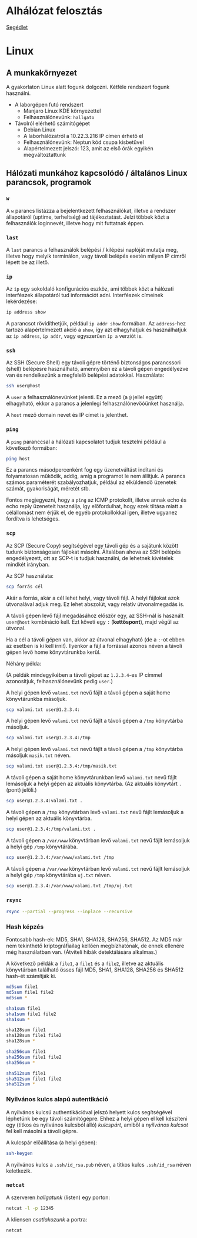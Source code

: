 # Alhálózat felosztás

[Segédlet](https://www.youtube.com/watch?v=ikSQoPjdVw4)

# Linux

## A munkakörnyezet

A gyakorlaton Linux alatt fogunk dolgozni. Kétféle rendszert fogunk használni.

  * A laborgépen futó rendszert
    - Manjaro Linux KDE környezettel
    - Felhasználónevünk: `hallgato`
  * Távolról elérhető számítógépet
    - Debian Linux
    - A laborhálózatról a 10.22.3.216 IP címen érhető el
    - Felhasználónevünk: Neptun kód csupa kisbetűvel
    - Alapértelmezett jelszó: 123, amit az első órák egyikén megváltoztattunk

## Hálózati munkához kapcsolódó / általános Linux parancsok, programok

### `w`

A `w` parancs listázza a bejelentkezett felhasználókat, illetve a rendszer állapotáról
(uptime, terheltség) ad tájékoztatást. Jelzi többek közt a felhasználók loginnevét,
illetve hogy mit futtatnak éppen.

### `last`

A `last` parancs a felhasználók belépési / kilépési naplóját mutatja meg, illetve
hogy melyik terminálon, vagy távoli belépés esetén milyen IP címről lépett be az illető.

### `ip`

Az `ip` egy sokoldaló konfigurációs eszköz, ami többek közt a hálózati interfészek
állapotáról tud információt adni. Interfészek címeinek lekérdezése:

```bash
ip address show
```

A parancsot rövidíthetjük, például `ip addr show` formában. Az `address`-hez tartozó
alapértelmezett akció a `show`, így azt elhagyhatjuk és használhatjuk az `ip address`,
`ip addr`, vagy egyszerűen `ip a` verziót is.

### `ssh`

Az SSH (Secure Shell) egy távoli gépre történő biztonságos parancssori (shell) belépésre
használható, amennyiben ez a távoli gépen engedélyezve van és rendelkezünk a megfelelő
belépési adatokkal. Használata:

```bash
ssh user@host
```

A `user` a felhasználónevünket jelenti. Ez a mező (a `@` jellel együtt) elhagyható,
ekkor a parancs a jelenlegi felhasználónevöóünket használja.

A `host` mező domain nevet és IP címet is jelenthet.

### `ping`

A `ping` paranccsal a hálózati kapcsolatot tudjuk tesztelni például a következő
formában:

```bash
ping host
```

Ez a parancs másodpercenként fog egy üzenetváltást indítani és folyamatosan működik, addig,
amíg a programot le nem állítjuk. A parancs számos paraméterét szabályozhatjuk,
például az elküldendő üzenetek számát, gyakoriságát, méretét stb.

Fontos megjegyezni, hogy a `ping` az ICMP protokollt, illetve annak echo és echo reply
üzeneteit használja, így előfordulhat, hogy ezek tiltása miatt a célállomást nem érjük el,
de egyéb protokollokkal igen, illetve ugyanez fordítva is lehetséges.

### `scp`

Az SCP (Secure Copy) segítségével egy távoli gép és a sajátunk között tudunk biztonságosan
fájlokat másolni. Általában ahova az SSH belépés engedélyezett, ott az SCP-t is tudjuk
használni, de lehetnek kivételek mindkét irányban.

Az SCP használata:

```bash
scp forrás cél
```

Akár a forrás, akár a cél lehet helyi, vagy távoli fájl. A helyi fájlokat azok útvonalával
adjuk meg. Ez lehet abszolút, vagy relatív útvonalmegadás is.

A távoli gépen levő fájl megadásához először egy, az SSH-nál is használt `user@host`
kombináció kell. Ezt követi egy `:` (**kettőspont**), majd végül az útvonal.

Ha a cél a távoli gépen van, akkor az útvonal elhagyható (de a `:`-ot ebben az esetben is
ki kell írni!). Ilyenkor a fájl a forrással azonos néven a távoli gépen levő home
könyvtárunkba kerül.

Néhány példa:

(A példák mindegyikében a távoli gépet az `1.2.3.4`-es IP címmel azonosítjuk, felhasználónevünk
pedig `user`.)

A helyi gépen levő `valami.txt` nevű fájlt a távoli gépen a saját home könyvtárunkba másoljuk.

```bash
scp valami.txt user@1.2.3.4:
```

A helyi gépen levő `valami.txt` nevű fájlt a távoli gépen a `/tmp` könyvtárba másoljuk.

```bash
scp valami.txt user@1.2.3.4:/tmp
```

A helyi gépen levő `valami.txt` nevű fájlt a távoli gépen a `/tmp` könyvtárba másoljuk `masik.txt` néven.

```bash
scp valami.txt user@1.2.3.4:/tmp/masik.txt
```

A távoli gépen a saját home könyvtárunkban levő `valami.txt` nevű fájlt lemásoljuk a helyi
gépen az aktuális könyvtárba. (Az aktuális könyvtárt `.` (pont) jelöli.)

```bash
scp user@1.2.3.4:valami.txt .
```

A távoli gépen a `/tmp` könyvtárban levő `valami.txt` nevű fájlt lemásoljuk a helyi
gépen az aktuális könyvtárba.

```bash
scp user@1.2.3.4:/tmp/valami.txt .
```

A távoli gépen a `/var/www` könyvtárban levő `valami.txt` nevű fájlt lemásoljuk
a helyi gép `/tmp` könyvtárába.

```bash
scp user@1.2.3.4:/var/www/valami.txt /tmp
```

A távoli gépen a `/var/www` könyvtárban levő `valami.txt` nevű fájlt lemásoljuk
a helyi gép `/tmp` könyvtárába `uj.txt` néven.

```bash
scp user@1.2.3.4:/var/www/valami.txt /tmp/uj.txt
```

### `rsync`

```bash
rsync --partial --progress --inplace --recursive
```

### Hash képzés

Fontosabb hash-ek: MD5, SHA1, SHA128, SHA256, SHA512. Az MD5 már nem tekinthető kriptográfiailag
kellően megbízhatónak, de ennek ellenére még használatban van. (Átviteli hibák detektálására alkalmas.)

A következő példák a `file1`, a `file1` és a `file2`, illetve az aktuális könyvtárban található
össes fájl MD5, SHA1, SHA128, SHA256 és SHA512 hash-ét számítják ki.

```bash
md5sum file1
md5sum file1 file2
md5sum *

sha1sum file1
sha1sum file1 file2
sha1sum *

sha128sum file1
sha128sum file1 file2
sha128sum *

sha256sum file1
sha256sum file1 file2
sha256sum *

sha512sum file1
sha512sum file1 file2
sha512sum *
```

### Nyilvános kulcs alapú autentikáció

A nyilvános kulcsú authentikációval jelszó helyett kulcs segítségével léphetünk be egy távoli
számítógépre. Ehhez a helyi gépen el kell készíteni egy (titkos és nyilvános kulcsból álló)
*kulcspárt*, amiből a *nyilvános kulcsot* fel kell másolni a távoli gépre.

A kulcspár előállítása (a helyi gépen):

```bash
ssh-keygen
```

A nyilvános kulcs a `.ssh/id_rsa.pub` néven, a titkos kulcs `.ssh/id_rsa` néven keletkezik.

### `netcat`

A szerveren *hallgatunk* (listen) egy porton:

```bash
netcat -l -p 12345
```

A kliensen *csatlakozunk* a portra:

```bash
netcat
